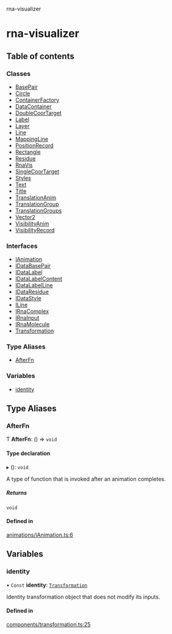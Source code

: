 rna-visualizer

# rna-visualizer

## Table of contents

### Classes

- [BasePair](classes/BasePair.md)
- [Circle](classes/Circle.md)
- [ContainerFactory](classes/ContainerFactory.md)
- [DataContainer](classes/DataContainer.md)
- [DoubleCoorTarget](classes/DoubleCoorTarget.md)
- [Label](classes/Label.md)
- [Layer](classes/Layer.md)
- [Line](classes/Line.md)
- [MappingLine](classes/MappingLine.md)
- [PositionRecord](classes/PositionRecord.md)
- [Rectangle](classes/Rectangle.md)
- [Residue](classes/Residue.md)
- [RnaVis](classes/RnaVis.md)
- [SingleCoorTarget](classes/SingleCoorTarget.md)
- [Styles](classes/Styles.md)
- [Text](classes/Text.md)
- [Title](classes/Title.md)
- [TranslationAnim](classes/TranslationAnim.md)
- [TranslationGroup](classes/TranslationGroup.md)
- [TranslationGroups](classes/TranslationGroups.md)
- [Vector2](classes/Vector2.md)
- [VisibilityAnim](classes/VisibilityAnim.md)
- [VisibilityRecord](classes/VisibilityRecord.md)

### Interfaces

- [IAnimation](interfaces/IAnimation.md)
- [IDataBasePair](interfaces/IDataBasePair.md)
- [IDataLabel](interfaces/IDataLabel.md)
- [IDataLabelContent](interfaces/IDataLabelContent.md)
- [IDataLabelLine](interfaces/IDataLabelLine.md)
- [IDataResidue](interfaces/IDataResidue.md)
- [IDataStyle](interfaces/IDataStyle.md)
- [ILine](interfaces/ILine.md)
- [IRnaComplex](interfaces/IRnaComplex.md)
- [IRnaInput](interfaces/IRnaInput.md)
- [IRnaMolecule](interfaces/IRnaMolecule.md)
- [Transformation](interfaces/Transformation.md)

### Type Aliases

- [AfterFn](README.md#afterfn)

### Variables

- [identity](README.md#identity)

## Type Aliases

### AfterFn

Ƭ **AfterFn**: () => `void`

#### Type declaration

▸ (): `void`

A type of function that is invoked after an animation completes.

##### Returns

`void`

#### Defined in

[animations/iAnimation.ts:6](https://github.com/michalhercik/rna-visualizer/blob/febfa3b/lib/src/animations/iAnimation.ts#L6)

## Variables

### identity

• `Const` **identity**: [`Transformation`](interfaces/Transformation.md)

Identity transformation object that does not modify its inputs.

#### Defined in

[components/transformation.ts:25](https://github.com/michalhercik/rna-visualizer/blob/febfa3b/lib/src/components/transformation.ts#L25)
